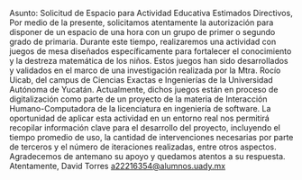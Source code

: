 Asunto: Solicitud de Espacio para Actividad Educativa
Estimados Directivos,
Por medio de la presente, solicitamos atentamente la autorización para disponer de un espacio de una hora con un grupo de primer o segundo grado de primaria. Durante este tiempo, realizaremos una actividad con juegos de mesa diseñados específicamente para fortalecer el conocimiento y la destreza matemática de los niños.
Estos juegos han sido desarrollados y validados en el marco de una investigación realizada por la Mtra. Rocío Uicab, del campus de Ciencias Exactas e Ingenierías de la Universidad Autónoma de Yucatán. Actualmente, dichos juegos están en proceso de digitalización como parte de un proyecto de la materia de Interacción Humano-Computadora de la licenciatura en ingeniería de software.
La oportunidad de aplicar esta actividad en un entorno real nos permitirá recopilar información clave para el desarrollo del proyecto, incluyendo el tiempo promedio de uso, la cantidad de intervenciones necesarias por parte de terceros y el número de iteraciones realizadas, entre otros aspectos.
Agradecemos de antemano su apoyo y quedamos atentos a su respuesta.
Atentamente,
David Torres
a22216354@alumnos.uady.mx
